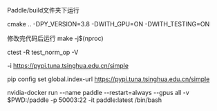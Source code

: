 
Paddle/build文件夹下运行


cmake .. -DPY_VERSION=3.8 -DWITH_GPU=ON -DWITH_TESTING=ON



修改完代码后运行  make -j$(nproc)



ctest -R test_norm_op -V



-i https://pypi.tuna.tsinghua.edu.cn/simple



pip config set global.index-url https://pypi.tuna.tsinghua.edu.cn/simple



nvidia-docker run --name paddle --restart=always --gpus all -v $PWD:/paddle -p 50003:22 -it paddle:latest /bin/bash

